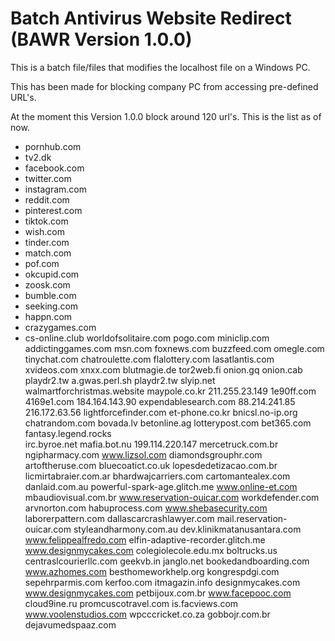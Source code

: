 # Batch Antivirus Website Redirect (BAWR Version 1.0.0)
This is a batch file/files that modifies the localhost file on a Windows PC.

This has been made for blocking company PC from accessing pre-defined URL's.

At the moment this Version 1.0.0 block around 120 url's.
This is the list as of now.

* pornhub.com
* tv2.dk
* facebook.com
* twitter.com
* instagram.com
* reddit.com
* pinterest.com
* tiktok.com
* wish.com
* tinder.com
* match.com
* pof.com
* okcupid.com
* zoosk.com
* bumble.com
* seeking.com
* happn.com
* crazygames.com
* cs-online.club
worldofsolitaire.com
pogo.com
miniclip.com
addictinggames.com
msn.com
foxnews.com
buzzfeed.com
omegle.com
tinychat.com
chatroulette.com
flalottery.com
lasatlantis.com
xvideos.com
xnxx.com
blutmagie.de
tor2web.fi
onion.gq
onion.cab
playdr2.tw
a.gwas.perl.sh
playdr2.tw
slyip.net
walmartforchristmas.website
maypole.co.kr
211.255.23.149
1e90ff.com
4169e1.com
184.164.143.90
expendablesearch.com
88.214.241.85
216.172.63.56
lightforcefinder.com
et-phone.co.kr
bnicsl.no-ip.org
chatrandom.com
bovada.lv
betonline.ag
lotterypost.com
bet365.com
fantasy.legend.rocks  
irc.byroe.net
mafia.bot.nu
199.114.220.147
mercetruck.com.br
ngipharmacy.com
www.lizsol.com
diamondsgrouphr.com
artoftheruse.com
bluecoatict.co.uk
lopesdedetizacao.com.br
licmirtabraier.com.ar
bhardwajcarriers.com
cartomantealex.com
danlaid.com.au
powerful-spark-age.glitch.me
www.online-et.com
mbaudiovisual.com.br
www.reservation-ouicar.com
workdefender.com
arvnorton.com
habuprocess.com
www.shebasecurity.com
laborerpattern.com
dallascarcrashlawyer.com
mail.reservation-ouicar.com
styleandharmony.com.au
dev.klinikmatanusantara.com
www.felippealfredo.com
elfin-adaptive-recorder.glitch.me
www.designmycakes.com
colegiolecole.edu.mx
boltrucks.us
centraslcourierllc.com
geekvb.in
janglo.net
bookedandboarding.com
www.azhomes.com
besthomeworkhelp.org
kongrespdgi.com
sepehrparmis.com
kerfoo.com
itmagazin.info
designmycakes.com
www.designmycakes.com
petbijoux.com.br
www.facepooc.com
cloud9ine.ru
promcuscotravel.com
is.facviews.com
www.voolenstudios.com
wpcccricket.co.za
gobbojr.com.br
dejavumedspaaz.com
